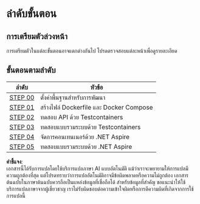 # ลำดับขั้นตอน

## การเตรียมตัวล่วงหน้า

การเตรียมตัวในแต่ละขั้นตอนอาจแตกต่างกันไป โปรดตรวจสอบแต่ละหน้าเพื่อดูรายละเอียด

## ขั้นตอนตามลำดับ

| ลำดับ                  | หัวข้อ                                         |
|------------------------|------------------------------------------------|
| [STEP 00](./step-00.md) | ตั้งค่าพื้นฐานสำหรับการพัฒนา                  |
| [STEP 01](./step-01.md) | สร้างไฟล์ Dockerfile และ Docker Compose       |
| [STEP 02](./step-02.md) | ทดสอบ API ด้วย Testcontainers                 |
| [STEP 03](./step-03.md) | ทดสอบแบบรวมระบบด้วย Testcontainers            |
| [STEP 04](./step-04.md) | จัดการคอนเทนเนอร์ด้วย .NET Aspire            |
| [STEP 05](./step-05.md) | ทดสอบแบบรวมระบบด้วย .NET Aspire              |

**คำชี้แจง**:  
เอกสารนี้ได้รับการแปลโดยใช้บริการแปลภาษา AI แบบอัตโนมัติ แม้ว่าเราจะพยายามให้การแปลมีความถูกต้องที่สุด แต่โปรดทราบว่าการแปลอัตโนมัติอาจมีข้อผิดพลาดหรือความไม่ถูกต้อง เอกสารต้นฉบับในภาษาต้นฉบับควรถือเป็นแหล่งข้อมูลที่เชื่อถือได้ สำหรับข้อมูลที่สำคัญ ขอแนะนำให้ใช้บริการแปลภาษาจากผู้เชี่ยวชาญ เราไม่รับผิดชอบต่อความเข้าใจผิดหรือการตีความผิดที่เกิดจากการใช้การแปลนี้